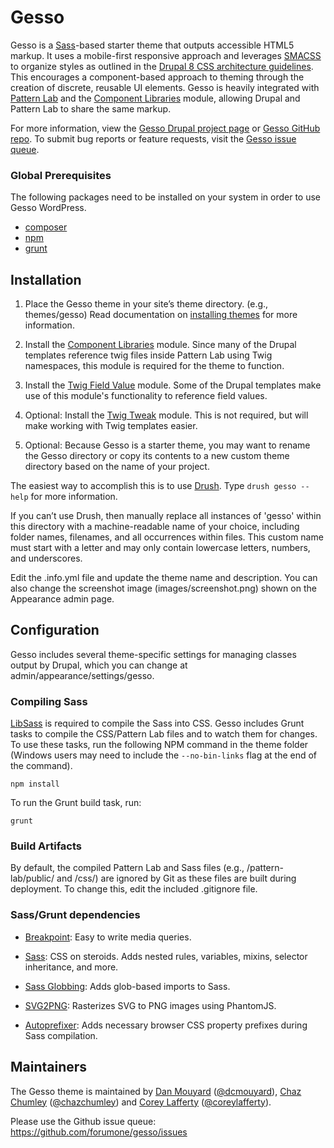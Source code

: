 # Gesso

Gesso is a [Sass](http://sass-lang.com/)-based starter theme that outputs
accessible HTML5 markup. It uses a mobile-first responsive approach and
leverages [SMACSS](https://smacss.com/) to organize styles as outlined in the
[Drupal 8 CSS architecture guidelines](https://www.drupal.org/node/1887918).
This encourages a component-based approach to theming through the creation of
discrete, reusable UI elements. Gesso is heavily integrated with
[Pattern Lab](http://patternlab.io/) and the
[Component Libraries](https://www.drupal.org/project/components) module,
allowing Drupal and Pattern Lab to share the same markup.

For more information, view the
[Gesso Drupal project page](https://drupal.org/project/gesso/) or
[Gesso GitHub repo](https://github.com/forumone/gesso).
To submit bug reports or feature requests, visit the
[Gesso issue queue](https://github.com/forumone/gesso/issues).

### Global Prerequisites
The following packages need to be installed on your system in order to use
Gesso WordPress.

- [composer](https://getcomposer.org)
- [npm](https://www.npmjs.com/get-npm)
- [grunt](https://gruntjs.com/getting-started)

## Installation

1.  Place the Gesso theme in your site’s theme directory. (e.g.,
themes/gesso) Read documentation on
[installing themes](https://drupal.org/getting-started/install-contrib/themes)
for more information.

2.  Install the
[Component Libraries](https://www.drupal.org/project/components) module.
Since many of the Drupal templates reference twig files inside Pattern Lab using
Twig namespaces, this module is required for the theme to function.

3.  Install the
[Twig Field Value](https://www.drupal.org/project/twig_field_value) module.
Some of the Drupal templates make use of this module's functionality to
reference field values.

4.  Optional: Install the
[Twig Tweak](https://www.drupal.org/project/twig_tweak) module.
This is not required, but will make working with Twig templates easier.

5.  Optional: Because Gesso is a starter theme, you may want to rename the
Gesso directory or copy its contents to a new custom theme directory based on
the name of your project.

The easiest way to accomplish this is to use
[Drush](https://github.com/drush-ops/drush).
Type `drush gesso --help` for more information.

If you can’t use Drush, then manually replace all instances of 'gesso'
within this directory with a machine-readable name of your choice, including
folder names, filenames, and all occurrences within files. This custom name
must start with a letter and may only contain lowercase letters, numbers,
and underscores.

Edit the .info.yml file and update the theme name and description. You can also
change the screenshot image (images/screenshot.png) shown on the Appearance
admin page.


## Configuration

Gesso includes several theme-specific settings for managing classes output by
Drupal, which you can change at admin/appearance/settings/gesso.


### Compiling Sass

[LibSass](http://sass-lang.com/libsass) is required to compile the Sass into
CSS. Gesso includes Grunt tasks to compile the CSS/Pattern Lab files and to
watch them for changes. To use these tasks, run the following NPM command in
the theme folder (Windows users may need to include the `--no-bin-links` flag
at the end of the command).

```
npm install
```

To run the Grunt build task, run:

```
grunt
```


### Build Artifacts

By default, the compiled Pattern Lab and Sass files (e.g., /pattern-lab/public/
and /css/) are ignored by Git as these files are built during deployment.
To change this, edit the included .gitignore file.


### Sass/Grunt dependencies

* [Breakpoint](http://breakpoint-sass.com): Easy to write media queries.

* [Sass](http://sass-lang.com): CSS on steroids. Adds nested rules, variables,
mixins, selector inheritance, and more.

* [Sass Globbing](https://github.com/DennisBecker/grunt-sass-globbing): Adds
glob-based imports to Sass.

* [SVG2PNG](https://github.com/dbushell/grunt-svg2png): Rasterizes SVG to PNG
images using PhantomJS.

* [Autoprefixer](https://github.com/postcss/autoprefixer): Adds necessary
browser CSS property prefixes during Sass compilation.


## Maintainers

The Gesso theme is maintained by [Dan Mouyard](https://drupal.org/u/dcmouyard)
([@dcmouyard](http://twitter.com/dcmouyard)),
[Chaz Chumley](https://drupal.org/u/chazchumley)
([@chazchumley](http://twitter.com/chazchumley)) and
[Corey Lafferty](https://drupal.org/u/clafferty)
([@coreylafferty](http://twitter.com/coreylafferty)).

Please use the Github issue queue: https://github.com/forumone/gesso/issues
